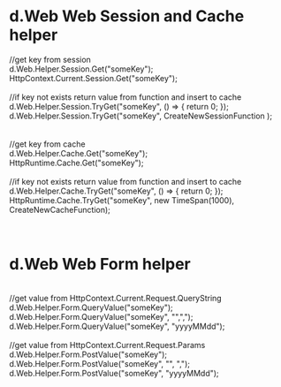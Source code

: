 # d.Web Web Session and Cache helper

//get key from session <br />
d.Web.Helper.Session.Get<int>("someKey");<br />
HttpContext.Current.Session.Get<int>("someKey");<br />
<br />
//if key not exists return value from function and insert to cache<br />
d.Web.Helper.Session.TryGet<int>("someKey", () => { return 0; });<br />
d.Web.Helper.Session.TryGet<int>("someKey", CreateNewSessionFunction );<br />
<br />
<br />
//get key from cache<br />
d.Web.Helper.Cache.Get<int>("someKey");<br />
HttpRuntime.Cache.Get<int>("someKey");<br />
<br />
//if key not exists return value from function and insert to cache<br />
d.Web.Helper.Cache.TryGet<int>("someKey", () => { return 0; });<br />
HttpRuntime.Cache.TryGet<int>("someKey", new TimeSpan(1000), CreateNewCacheFunction);<br />
<br />
<br />
# d.Web Web Form helper<br />
<br />
//get value from HttpContext.Current.Request.QueryString<br />
d.Web.Helper.Form.QueryValue<int>("someKey");<br />
d.Web.Helper.Form.QueryValue<decimal>("someKey", "",",");<br />
d.Web.Helper.Form.QueryValue<DateTime>("someKey", "yyyyMMdd");<br />
<br />
//get value from  HttpContext.Current.Request.Params<br />
d.Web.Helper.Form.PostValue<string>("someKey");<br />
d.Web.Helper.Form.PostValue<decimal>("someKey", "", ",");<br />
d.Web.Helper.Form.PostValue<DateTime>("someKey", "yyyyMMdd");<br />